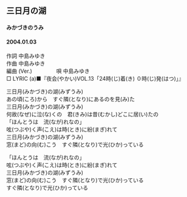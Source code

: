 ## 三日月の湖
#### みかづきのうみ
#### 2004.01.03


作詞     中島みゆき　　　　　   
作曲      中島みゆき  　　　   
編曲 (Ver.) 　　　　
唄     中島みゆき     
□ LYRIC (a)■『夜会(やかい)VOL.13「24時(じ)着(き) ０時(じ)発(はつ)」』   
   
三日月(みかづき)の湖(みずうみ)   
あの頃(ころ)から　すぐ隣(となり)にあるのを見(み)た   
三日月(みかづき)の湖(みずうみ)   
何故(なぜ)に泣(な)くの　君(きみ)は昔(むかし)どこに居(い)たの   
「ほんとうは　流(なが)れなの」   
呟(つぶや)く声(こえ)は時(とき)に紛(まぎ)れて   
三日月(みかづき)の湖(みずうみ)   
窓(まど)の向(む)こう　すぐ隣(となり)で光(ひか)っている   
   
「ほんとうは　流(なが)れなの」   
呟(つぶや)く声(こえ)は時(とき)に紛(まぎ)れて   
三日月(みかづき)の湖(みずうみ)   
窓(まど)の向(む)こう　すぐ隣(となり)で光(ひか)っている   
すぐ隣(となり)で光(ひか)っている   